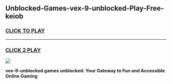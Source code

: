 
## Unblocked-Games-vex-9-unblocked-Play-Free-keiob
<h3>
<a href="https://premium76.site?title=vex-9-unblocked&ref=19M">CLICK TO PLAY</a></h3>
<hr>

<h3>
<a href="https://premium76.site?title=vex-9-unblocked&ref=19M">CLICK 2 PLAY</a>
  
</h3>

<a href="https://premium76.site?title=vex-9-unblocked&ref=19M"><img src="https://clearcache.store/games.png"></a>


**vex-9-unblocked games unblocked: Your Gateway to Fun and Accessible Online Gaming**
